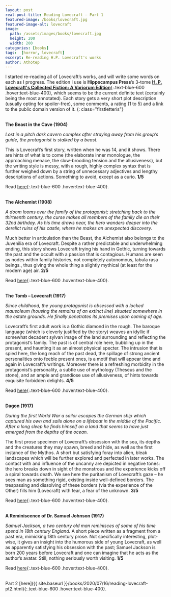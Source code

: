 ```yaml
---
layout: post
real-post-title: Reading Lovecraft – Part 1
featured-image: /books/lovecraft.jpg
featured-image-alt: lovecraft
image:
  path: /assets/images/books/lovecraft.jpg
  height: 200
  width: 200
categories: [books]
tags:  [horror, lovecraft]
excerpt: Re-reading H.P. Lovecraft's works
author: Athotep
---
```


I started re-reading all of Lovecraft’s works, and will write some words on each as I progress. The edition I use is **Hippocampus Press**’s 3-tome [**H. P. Lovecraft's Collected Fiction: A Variorum Edition**](https://www.hippocampuspress.com/h.p-lovecraft/fiction/variorum-lovecraft){:.text-blue-600 .hover:text-blue-400}, which seems to be the current definite text (certainly being the most annotated). Each story gets a very short plot description (usually opting for spoiler-free), some comments, a rating (1 to 5) and a link to the public domain version of it.
{: class="firstletteris"}  
<br>

**The Beast in the Cave (1904)**

*Lost in a pitch dark cavern complex after straying away from his group’s guide, the protagonist is stalked by a beast.*

This is Lovecraft’s first story, written when he was 14, and it shows. There are hints of what is to come (the elaborate inner monologue, the approaching menace, the slow-brooding tension and the allusiveness), but the writing style is messy, with a rough, highly complex syntax that is further weighed down by a string of unnecessary adjectives and lengthy descriptions of actions. Something to avoid, except as a curio. **1/5**

Read [here](https://www.hplovecraft.com/writings/texts/fiction/bc.aspx){:.text-blue-600 .hover:text-blue-400}.  
<br>

**The Alchemist (1908)**

*A doom looms over the family of the protagonist; stretching back to the thirteenth century, the curse makes all members of the family die on their 32nd birthday. As his time draws near, the hero wanders deeper into the derelict ruins of his castle, where he makes an unexpected discovery.*

Much better in articulation than the Beast, the Alchemist also belongs to the Juvenilia era of Lovecraft. Despite a rather predictable and underwhelming ending, this story shows Lovecraft trying his hand in Gothic, turning towards the past and the occult with a passion that is contagious. Humans are seen as nodes within family histories, not completely autonomous, tabula rasa beings., thus giving the whole thing a slightly mythical (at least for the modern age) air. **2/5**

Read [here](https://www.hplovecraft.com/writings/texts/fiction/a.aspx){:.text-blue-600 .hover:text-blue-400}.  
<br>

**The Tomb – Lovecraft (1917)**

*Since childhood, the young protagonist is obsessed with a locked mausoleum (housing the remains of an extinct line) situated somewhere in the estate grounds. He finally penetrates its premises upon coming of age.*

Lovecraft’s first adult work is a Gothic diamond in the rough. The baroque language (which is cleverly justified by the story) weaves an idyllic if somewhat decadent sylvan image of the land surrounding and reflecting the protagonist’s family. The past is of central role here, bubbling up in the present, and haunting it as an almost physical specter. The intrusion that is spied here, the long reach of the past dead, the spillage of strong ancient personalities onto feeble present ones, is a motif that will appear time and again in Lovecraft’s writings. Moreover there is a refreshing morbidity in the protagonist’s personality, a subtle use of mythology (Theseus and the stone), and an ample and grandiose use of allusiveness, of hints towards exquisite forbidden delights. **4/5**

Read [here](https://www.hplovecraft.com/writings/texts/fiction/t.aspx){:.text-blue-600 .hover:text-blue-400}.  
<br>

**Dagon (1917)**

*During the first World War a sailor escapes the German ship which captured his own and sails alone on a lifeboat in the middle of the Pacific. After a long sleep he finds himself on a land that seems to have just emerged from the depths of the ocean.*

The first prose specimen of Lovecraft’s obsession with the sea, its depths and the creatures they may spawn, breed and hide, as well as the first instance of the Mythos. A short but satisfying foray into alien, bleak landscapes which will be further explored and perfected in later works. The contact with and influence of the uncanny are depicted in negative tones: the hero breaks down in sight of the monstrous and the experience kicks off a spiral towards death. We see here the puritanism of Lovecraft’s gaze – he sees man as something rigid, existing inside well-defined borders. The trespassing and dissolving of these borders (via the experience of the Other) fills him (Lovecraft) with fear, a fear of the unknown.  **3/5**

Read [here](https://www.hplovecraft.com/writings/texts/fiction/d.aspx){:.text-blue-600 .hover:text-blue-400}.  
<br>

**A Reminiscence of Dr. Samuel Johnson (1917)**

*Samuel Jackson, a two century old man reminisces of some of his time spend in 18th century England.*
A short piece written as a fragment from a past era, mimicking 18th century prose. Not specifically interesting, plot-wise, it gives an insight into the humorous side of young Lovecraft, as well as apparently satisfying his obsession with the past; Samuel Jackson is born 200 years before Lovecraft and one can imagine that he acts as the author’s avatar. Still, nothing seriously worth visiting. **1/5**

Read [here](https://www.hplovecraft.com/writings/texts/fiction/rdsj.aspx){:.text-blue-600 .hover:text-blue-400}.  
<br>

Part 2 [here]({{ site.baseurl }}/books/2020/07/16/reading-lovecraft-pt2.html){:.text-blue-600 .hover:text-blue-400}. 